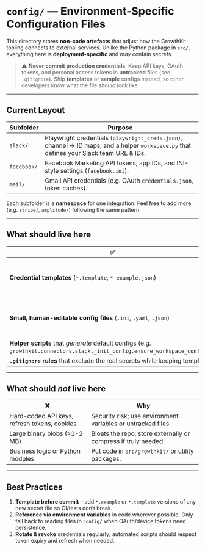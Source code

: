 # `config/` — Environment-Specific Configuration Files

This directory stores **non-code artefacts** that adjust how the GrowthKit
tooling connects to external services. Unlike the Python package in
`src/`, everything here is **deployment-specific** and _may_ contain secrets.

> ⚠️ **Never commit production credentials**.  Keep API keys, OAuth tokens, and
> personal access tokens in **untracked** files (see `.gitignore`).  Ship
> **templates** or **sample** configs instead, so other developers know what the
> file _should_ look like.

---

## Current Layout

| Subfolder | Purpose |
|-----------|---------|
| `slack/`   | Playwright credentials (`playwright_creds.json`), channel → ID maps, and a helper `workspace.py` that defines your Slack team URL & IDs. |
| `facebook/` | Facebook Marketing API tokens, app IDs, and INI-style settings (`facebook.ini`). |
| `mail/`     | Gmail API credentials (e.g. OAuth `credentials.json`, token caches). |

Each subfolder is a **namespace** for one integration.  Feel free to add more
(e.g. `stripe/`, `amplitude/`) following the same pattern.

---

## What **should** live here

| ✅  | Rationale |
|----|-----------|
| **Credential templates** (`*.template`, `*_example.json`) | Allow others to copy & fill in without exposing secrets. |
| **Small, human-editable config files** (`.ini`, `.yaml`, `.json`) | Runtime settings that change across environments. |
| **Helper scripts** that _generate_ default configs (e.g. `growthkit.connectors.slack._init_config.ensure_workspace_config()`). |
| **`.gitignore` rules** that exclude the real secrets while keeping templates. |

---

## What **should _not_** live here

| ❌  | Why |
|----|----|
| Hard-coded API keys, refresh tokens, cookies | Security risk; use environment variables or untracked files. |
| Large binary blobs (>1-2 MB) | Bloats the repo; store externally or compress if truly needed. |
| Business logic or Python modules | Put code in `src/growthkit/` or utility packages. |

---

## Best Practices

1. **Template before commit** – add `*.example` or `*.template` versions of any
   new secret file so CI/tests don’t break.
2. **Reference via environment variables** in code wherever possible.  Only fall
   back to reading files in `config/` when OAuth/device tokens need persistence.
3. **Rotate & revoke** credentials regularly; automated scripts should respect
   token expiry and refresh when needed.
